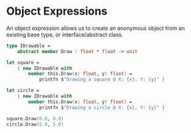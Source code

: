 # Object Expressions

An object expression allows us to create an anonymous object from an existing base type, or interface/abstract class.

```fsharp
type IDrawable =
    abstract member Draw : float * float -> unit 

let square =
    { new IDrawable with
        member this.Draw(x: float, y: float) =
            printfn $"Drawing a square @ X: {x}, Y: {y}" }

let circle =
    { new IDrawable with
        member this.Draw(x: float, y: float) =
            printfn $"Drawing a circle @ X: {x}, Y: {y}" }

square.Draw(0.0, 0.0)
circle.Draw(5.0, 5.0)
```